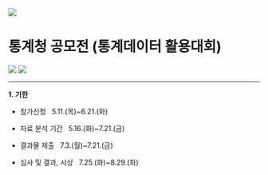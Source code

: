 <img src="https://capsule-render.vercel.app/api?type=waving&color=auto&height=200&section=header&text=StatisticalDataUtilizationCompetition&fontSize=40" />

# 통계청 공모전 (통계데이터 활용대회)

<img src="https://img.shields.io/badge/Python-3776AB?style=flat&logo=Python&logoColor=white"/> <img src="https://img.shields.io/badge/Jupyter-F37626?style=flat&logo=Jupyter&logoColor=white"/>

---

**1. 기한**

 + 참가신청 &nbsp; 5.11.(목)~6.21.(화)

 + 자료 분석 기간 &nbsp; 5.16.(화)~7.21.(금)

 + 결과물 제출 &nbsp; 7.3.(월)~7.21.(금)

 + 심사 및 결과, 시상 &nbsp; 7.25.(화)~8.29.(화)
